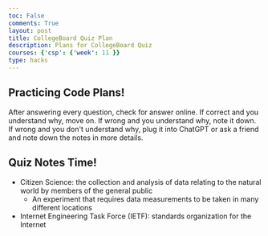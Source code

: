 ```yaml
---
toc: False
comments: True
layout: post
title: CollegeBoard Quiz Plan
description: Plans for CollegeBoard Quiz
courses: {'csp': {'week': 11 }}
type: hacks
---
```


## Practicing Code Plans!
After answering every question, check for answer online. If correct and you understand why, move on. If wrong and you understand why, note it down. If wrong and you don't understand why, plug it into ChatGPT or ask a friend and note down the notes in more details. 

## Quiz Notes Time!
- Citizen Science: the collection and analysis of data relating to the natural world by members of the general public
    - An experiment that requires data measurements to be taken in many different locations
- Internet Engineering Task Force (IETF): standards organization for the Internet
